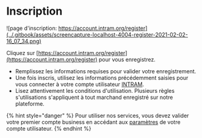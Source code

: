 # Inscription

![page d&apos;inscription: https://account.intram.org/register](../.gitbook/assets/screencapture-localhost-4004-register-2021-02-02-16_07_34.png)

Cliquez sur [https://account.intram.org/register](https://account.intram.org/register) pour vous enregistrez.

* Remplissez les informations requises pour valider votre enregistrement.
* Une fois inscris, utilisez les informations précédemment saisies pour vous connecter à votre compte utilisateur [INTRAM](https://intram.org).
* Lisez attentivement les conditions d'utilisation. Plusieurs règles s'utilisations s'appliquent à tout marchand enregistré sur notre plateforme. 

{% hint style="danger" %}
Pour utiliser nos services, vous devez valider votre premier compte business en accédant aux [paramètres](https://account.intram.org/settings) de votre compte utilisateur. 
{% endhint %}

